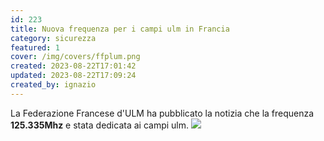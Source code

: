 ```yaml
---
id: 223
title: Nuova frequenza per i campi ulm in Francia
category: sicurezza
featured: 1
cover: /img/covers/ffplum.png
created: 2023-08-22T17:01:42
updated: 2023-08-22T17:09:24
created_by: ignazio
---
```


La Federazione Francese d'ULM ha pubblicato la notizia che la frequenza **125.335Mhz** e stata dedicata ai campi ulm.
<a href="/img/stories/2023-08-new-freq-france.png" target="_blank">
<img class="float-start my-4 w-full" src="/img/stories/2023-08-new-freq-france.png"/>
</a>
